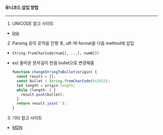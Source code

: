 #### 유니코드 삽입 방법
------

1. UNICODE 참고 사이트
  - [link](https://www.compart.com/en/unicode)
2. Parsing 등의 로직을 진행 후, utf-16 format을 다음 method에 삽입
  - ```
    String.fromCharCode(num1[, ...[, numN]]) 
    ```
  - ex) 들어온 문자길이 만큼 bullet으로 변경해줌
    ```javascript
    function changeStringToBullet(origin) {
      const result = [];
      const bullet = String.fromCharCode(0x2022);
      let length = origin.length;
      while (length--) {
        result.push(bullet);
      }
      return result.join('');
    }
    ```    
3. 기타 참고 사이트
  - [MDN](https://developer.mozilla.org/en-US/docs/Web/JavaScript/Reference/Global_Objects/String/fromCharCode)
